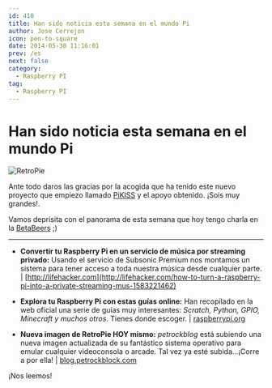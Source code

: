 ```yaml
---
id: 410
title: Han sido noticia esta semana en el mundo Pi
author: Jose Cerrejon
icon: pen-to-square
date: 2014-05-30 11:16:01
prev: /es
next: false
category:
  - Raspberry PI
tag:
  - Raspberry PI
---
```


# Han sido noticia esta semana en el mundo Pi

![RetroPie](/images/RetroPie_06.jpg)

Ante todo daros las gracias por la acogida que ha tenido este nuevo proyecto que empiezo llamado [PiKISS](/post.php?id=409) y el apoyo obtenido. ¡Sois muy grandes!.

Vamos deprisita con el panorama de esta semana que hoy tengo charla en la [BetaBeers](http://betabeers.com/event/vi-betabeers-huelva-1892/) ;)

- - -
* **Convertir tu Raspberry Pi en un servicio de música por streaming privado:** Usando el servicio de Subsonic Premium nos montamos un sistema para tener acceso a toda nuestra música desde cualquier parte. | [http://lifehacker.com](http://lifehacker.com/how-to-turn-a-raspberry-pi-into-a-private-streaming-mus-1583221462)

* **Explora tu Raspberry Pi con estas guías online:** Han recopilado en la web oficial una serie de guías muy interesantes: *Scratch, Python, GPIO, Minecraft y muchos otros*. Tienes donde escoger. | [raspberrypi.org](http://www.raspberrypi.org/explore-your-raspberry-pi-with-our-usage-guide/)

* **Nueva imagen de RetroPie HOY mismo:** *petrockblog* está subiendo una nueva imagen actualizada de su fantástico sistema operativo para emular cualquier videoconsola o arcade. Tal vez ya esté subida...¡Corre a por ella! | [blog.petrockblock.com](http://blog.petrockblock.com/download/retropie-project-image/)

¡Nos leemos!